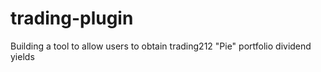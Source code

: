 # trading-plugin
Building a tool to allow users to obtain trading212 "Pie" portfolio dividend yields
